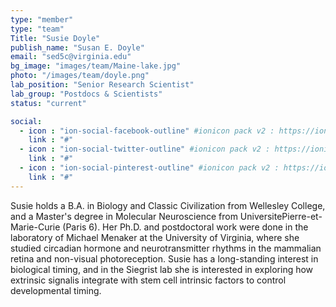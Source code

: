 ```yaml
---
type: "member"
type: "team"
Title: "Susie Doyle"
publish_name: "Susan E. Doyle"
email: "sed5c@virginia.edu"
bg_image: "images/team/Maine-lake.jpg"
photo: "/images/team/doyle.png"
lab_position: "Senior Research Scientist"
lab_group: "Postdocs & Scientists"
status: "current"

social:
  - icon : "ion-social-facebook-outline" #ionicon pack v2 : https://ionicons.com/v2/
    link : "#"
  - icon : "ion-social-twitter-outline" #ionicon pack v2 : https://ionicons.com/v2/
    link : "#"
  - icon : "ion-social-pinterest-outline" #ionicon pack v2 : https://ionicons.com/v2/
    link : "#"
---
```


Susie holds a B.A. in Biology and Classic Civilization from Wellesley College, and a Master's degree in Molecular Neuroscience from UniversitePierre-et-Marie-Curie (Paris 6). Her Ph.D. and postdoctoral work were done in the laboratory of Michael Menaker at the University of Virginia, where she studied circadian hormone and neurotransmitter rhythms in the mammalian retina and non-visual photoreception. Susie has a long-standing interest in biological timing, and in the Siegrist lab she is interested in exploring how extrinsic signalis integrate with stem cell intrinsic factors to control developmental timing. 